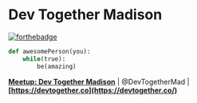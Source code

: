 # Dev Together Madison
[![forthebadge](https://forthebadge.com/images/badges/built-with-love.svg)](https://forthebadge.com)

```python
def awesomePerson(you):
    while(true):
        be(amazing)
```
**[Meetup: Dev Together Madison](https://www.meetup.com/DevTogetherMad/)** | @DevTogetherMad | **[https://devtogether.co](https://devtogether.co/)**